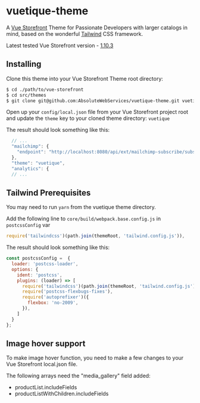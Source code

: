# vuetique-theme

A [Vue Storefront](https://www.vuestorefront.io) Theme for Passionate Developers with larger catalogs in mind, based on the
wonderful [Tailwind](https://tailwindcss.com) CSS framework.

Latest tested Vue Storefront version - [1.10.3](https://github.com/DivanteLtd/vue-storefront/tree/v1.10.3)

## Installing

Clone this theme into your Vue Storefront Theme root directory:
```bash
$ cd ./path/to/vue-storefront
$ cd src/themes
$ git clone git@github.com:AbsoluteWebServices/vuetique-theme.git vuetique
```

Open up your `config/local.json` file from your Vue Storefront project root and update the `theme` key to your cloned theme directory: `vuetique`

The result should look something like this:

```js
  // ...
  "mailchimp": {
    "endpoint": "http://localhost:8080/api/ext/mailchimp-subscribe/subscribe"
  },
  "theme": "vuetique",
  "analytics": {
  // ...
```


## Tailwind Prerequisites

You may need to run `yarn` from the vuetique theme directory.

Add the following line to `core/build/webpack.base.config.js` in `postcssConfig` var

```js
require('tailwindcss')(path.join(themeRoot, 'tailwind.config.js')),
```

The result should look something like this:

```js
const postcssConfig =  {
  loader: 'postcss-loader',
  options: {
    ident: 'postcss',
    plugins: (loader) => [
      require('tailwindcss')(path.join(themeRoot, 'tailwind.config.js')),
      require('postcss-flexbugs-fixes'),
      require('autoprefixer')({
        flexbox: 'no-2009',
      }),
    ]
  }
};
```

## Image hover support

To make image hover function, you need to make a few changes to your Vue Storefront local.json file.

The following arrays need the "media_gallery" field added:

- productList.includeFields
- productListWithChildren.includeFields
